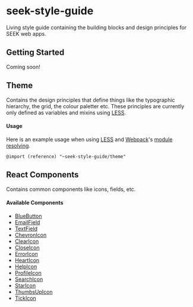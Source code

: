 seek-style-guide
================

Living style guide containing the building blocks and design principles for SEEK web apps.

## Getting Started
Coming soon!


## Theme
Contains the design principles that define things like the typographic hierarchy, the grid, the colour paletter etc. These principles are currently only defined as variables and mixins using [LESS](http://lesscss.org/).

#### Usage
Here is an example usage when using [LESS](http://lesscss.org/) and [Webpack](https://webpack.github.io/)'s [module resolving](https://webpack.github.io/docs/resolving.html#resolving-a-module-path).

```Less
@import (reference) "~seek-style-guide/theme"
```

## React Components
Contains common components like icons, fields, etc.

#### Available Components
- [BlueButton](./buttons/BlueButton)
- [EmailField](./fields/EmailField)
- [TextField](./fields/TextField)
- [ChevronIcon](./icons/ChevronIcon)
- [ClearIcon](./icons/ClearIcon)
- [CloseIcon](./icons/CloseIcon)
- [ErrorIcon](./icons/ErrorIcon)
- [HeartIcon](./icons/HeartIcon)
- [HelpIcon](./icons/HelpIcon)
- [ProfileIcon](./icons/ProfileIcon)
- [SearchIcon](./icons/SearchIcon)
- [StarIcon](./icons/StarIcon)
- [ThumbsUpIcon](./icons/ThumbsUpIcon)
- [TickIcon](./icons/TickIcon)
